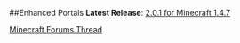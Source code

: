 ##Enhanced Portals
**Latest Release**: [2.0.1 for Minecraft 1.4.7](http://www.minecraftforum.net/topic/1301217-)

[Minecraft Forums Thread](http://www.minecraftforum.net/topic/1301217-)